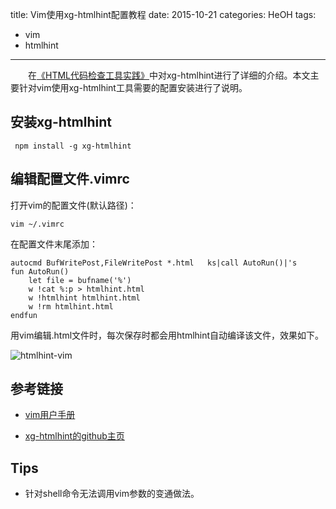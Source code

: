 title: Vim使用xg-htmlhint配置教程
date: 2015-10-21
categories: HeOH
tags: 
- vim
- htmlhint

---


&emsp;&emsp;在[《HTML代码检查工具实践》](http://xgfe.github.io/blog/2015/10/08/yangjiyuan/html-hinting-tool/)中对xg-htmlhint进行了详细的介绍。本文主要针对vim使用xg-htmlhint工具需要的配置安装进行了说明。
<!-- more -->  

## 安装xg-htmlhint  

```
 npm install -g xg-htmlhint  
```

## 编辑配置文件.vimrc


打开vim的配置文件(默认路径)：

```
vim ~/.vimrc
```
在配置文件末尾添加：

```
autocmd BufWritePost,FileWritePost *.html   ks|call AutoRun()|'s
fun AutoRun()
    let file = bufname('%')
    w !cat %:p > htmlhint.html
    w !htmlhint htmlhint.html
    w !rm htmlhint.html
endfun
```

用vim编辑.html文件时，每次保存时都会用htmlhint自动编译该文件，效果如下。

![htmlhint-vim](/blog/uploads/htmlhint-vim.gif)

## 参考链接  

- [vim用户手册](http://man.chinaunix.net/newsoft/vi/doc/help.html)  

- [xg-htmlhint的github主页](https://github.com/yangjiyuan/xg-htmlhint)  

## Tips  

- 针对shell命令无法调用vim参数的变通做法。